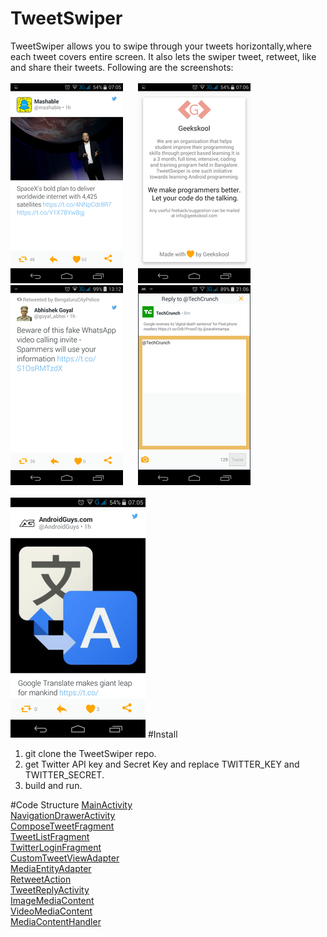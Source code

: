 # TweetSwiper

TweetSwiper allows you to swipe through your tweets horizontally,where each tweet covers entire screen. It also lets the swiper tweet, retweet, like and share their tweets. Following are the screenshots: 
<br> <br>
![Tweet](https://github.com/geekskool/tweetswiper/blob/bdb950e10ea7f1a1bc1f983d2453f56f76246fdc/Screenshots/rsz_screenshot_2016-11-18-07-05-35.png?raw=true "Optional Title") &nbsp;&nbsp;&nbsp;&nbsp; ![Tweet](https://github.com/geekskool/tweetswiper/blob/bdb950e10ea7f1a1bc1f983d2453f56f76246fdc/Screenshots/rsz_screenshot_2016-11-18-07-06-05.png?raw=true "Optional Title")  &nbsp;&nbsp;&nbsp;&nbsp; ![Tweet](https://github.com/geekskool/tweetswiper/blob/bdb950e10ea7f1a1bc1f983d2453f56f76246fdc/Screenshots/rsz_screenshot_2016-11-18-13-12-05.png?raw=true "Optional Title") &nbsp;&nbsp;&nbsp;&nbsp; ![Tweet](https://github.com/geekskool/tweetswiper/blob/bdb950e10ea7f1a1bc1f983d2453f56f76246fdc/Screenshots/rsz_screenshot_2016-11-18-21-07-01.png?raw=true "Optional Title")
<br> <br>
![Tweet](https://github.com/geekskool/tweetswiper/blob/bdb950e10ea7f1a1bc1f983d2453f56f76246fdc/Screenshots/rsz_screenshot_2016-11-18-07-05-25.png?raw=true "Optional Title") 
#Install
1. git clone the TweetSwiper repo.
2. get Twitter API key and Secret Key and replace TWITTER_KEY and TWITTER_SECRET.
3. build and run.

#Code Structure
[MainActivity](geekskool/tweetswiper/blob/master/app/src/main/java/com/example/manisharana/twitterclient/Activities/MainActivity.java)  
[NavigationDrawerActivity](geekskool/tweetswiper/blob/master/app/src/main/java/com/example/manisharana/twitterclient/Activities/NavigationDrawerActivity.java)  
[ComposeTweetFragment](https://github.com/geekskool/tweetswiper/blob/master/tweet-ui/src/main/java/com/twitter/sdk/android/tweetui/CustomTweetViewAdapter.java)  
[TweetListFragment](https://github.com/geekskool/tweetswiper/blob/master/app/src/main/java/com/example/manisharana/twitterclient/Fragments/TweetListFragment.java)  
[TwitterLoginFragment](https://github.com/geekskool/tweetswiper/blob/master/app/src/main/java/com/example/manisharana/twitterclient/Fragments/TwitterLoginFragment.java)  
[CustomTweetViewAdapter](geekskool/tweetswiper/blob/master/tweet-ui/src/main/java/com/twitter/sdk/android/tweetui/CustomTweetViewAdapter.java)  
[MediaEntityAdapter](tweetswiper/tweet-ui/src/main/java/com/twitter/sdk/android/tweetui/MediaEntityAdapter.java )  
[RetweetAction](geekskool/tweetswiper/blob/master/tweet-ui/src/main/java/com/twitter/sdk/android/tweetui/RetweetAction.java)  
[TweetReplyActivity](geekskool/tweetswiper/blob/master/tweet-ui/src/main/java/com/twitter/sdk/android/tweetui/TweetReplyActivity.java)  
[ImageMediaContent](geekskool/tweetswiper/blob/master/tweet-ui/src/main/java/com/twitter/sdk/android/tweetui/ImageMediaContent.java)  
[VideoMediaContent](geekskool/tweetswiper/blob/master/tweet-ui/src/main/java/com/twitter/sdk/android/tweetui/VideoMediaContent.java)  
[MediaContentHandler](geekskool/tweetswiper/blob/master/tweet-ui/src/main/java/com/twitter/sdk/android/tweetui/MediaContentHandler.java)













